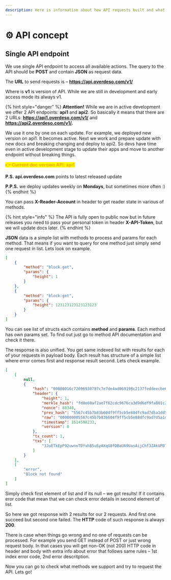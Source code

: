 ```yaml
---
description: Here is information about how API requests built and what concept do we use.
---
```


# ⚙ API concept

## Single API endpoint

We use single API endpoint to access all available actions. The query to the API should be **POST** and contain **JSON** as request data.

The **URL** to send requests is – **https://api.overdeso.com/v1/**

Where is **v1** is version of API. While we are still in development and early access mode its always v1.

{% hint style="danger" %}
**Attention!**  While we are in active development we offer 2 API endpoints: **api1** and **api2**. So basically it means that there are 2 URLs: **https://api1.overdeso.com/v1/** and **https://api2.overdeso.com/v1/.**

We use it one by one on each update. For example, we deployed new version on api1. It becomes active. Next we work and prepare update with new docs and breaking changing and deploy to api2. So devs have time even in active development stage to update their apps and move to another endpoint without breaking things.&#x20;

<mark style="color:orange;">**👉 Current doc version API: api1**</mark>&#x20;

**P.S.** **api.overdeso.com** points to latest released update

**P.P.S.** we deploy updates weekly on **Mondays**, but sometimes more often :)
{% endhint %}

You can pass **X-Reader-Account** in header to get reader state in various of methods.

{% hint style="info" %}
The API is fully open to public now but in future releases you need to pass your personal token in header **X-API-Token**, but we will update docs later.
{% endhint %}

**JSON** data is a simple list with methods to process and params for each method. That means if you want to query for one method just simply send one request in list. Lets look on example.

```json
[
    {
        "method": "block.get",
        "params": {
            "height": 1
        }
    },
    {
        "method": "block:get",
        "params": {
            "height": 123123123123123123
        }
    }
]
```

You can see list of structs each contains **method** and **params**. Each method has own params set. To find out just go to method API documentation and check it there.

The response is also unified. You get same indexed list with results for each of your requests in payload body. Each result has structure of a simple list where error comes first and response result second. Lets check example.

```json
[
    [
        null,
        {
            "hash": "00000016c72096930787c7e7de4ad069198c2137feddeecbe6a9ec4d61cb6870",
            "header": {
                "height": 1,
                "merkle_hash": "fd8e08af2ae7f62cdc9676ca3d9d6df9fa801c2263c494503ded47b4164bb88c",
                "nonce": 88348,
                "prev_hash": "5567c45b7b83b604f9ff5cb5e88dfc9ad7d5a1dd5818dd19e6d02466f47cbd62",
                "raw": "000000005567c45b7b83b604f9ff5cb5e88dfc9ad7d5a1dd5818dd19e6d02466f47cbd62fd8e08af2ae7f62cdc9676ca3d9d6df9fa801c2263c494503ded47b4164bb88c59d03c60010000001c590100",
                "timestamp": 1614598233,
                "version": 0
            },
            "tx_count": 1,
            "txs": [
                "3JuETkEpP92uwnvTDYvhB5uSyAXqG8fDBaUA9UasAijChf3ZAkUPDT"
            ]
        }
    ],
    [
        "error",
        "Block not found"
    ]
]
```

Simply check first element of list and if its null – we got results! If it contains eror code that mean that we can check error details in second element of list.&#x20;

So here we got response with 2 results for our 2 requests. And first one succeed but second one failed. The **HTTP** code of such response is always **200**.

There is case when things go wrong and no one of requests can be processed. For example you send GET instead of POST or just wrong request body. In that cases you will get non-OK (not 200) HTTP code in header and body with extra info about error that follows same rules – 1st index error code, 2nd error descritption.

Now you can go to check what methods we support and try to request the API. Lets go!
